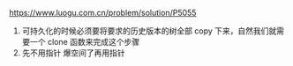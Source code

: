 https://www.luogu.com.cn/problem/solution/P5055

1. 可持久化的时候必须要将要求的历史版本的树全部 copy 下来，自然我们就需要一个 clone 函数来完成这个步骤
2. 先不用指针 爆空间了再用指针

